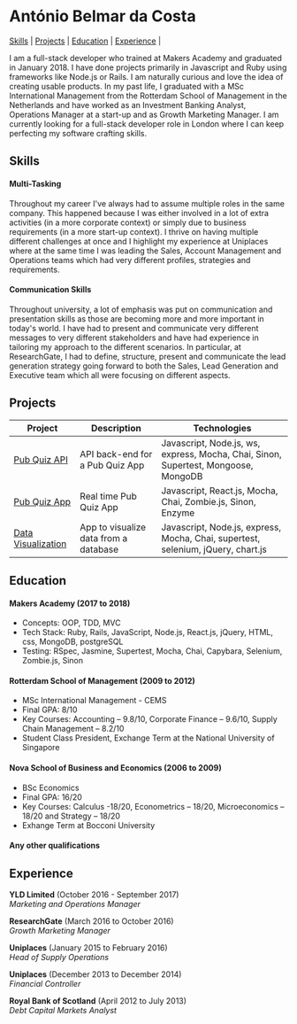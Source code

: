 # António Belmar da Costa

[Skills](#skills) | [Projects](#projects) | [Education](#education) | [Experience](#experience) |

I am a full-stack developer who trained at Makers Academy and graduated in January 2018. I have done projects primarily in Javascript and Ruby using frameworks like Node.js or Rails. I am naturally curious and love the idea of creating usable products. In my past life, I graduated with a MSc International Management from the Rotterdam School of Management in the Netherlands and have worked as an Investment Banking Analyst, Operations Manager at a start-up and as Growth Marketing Manager. I am currently looking for a full-stack developer role in London where I can keep perfecting my software crafting skills.

## Skills

#### Multi-Tasking

Throughout my career I've always had to assume multiple roles in the same company. This happened because I was either involved in a lot of extra activities (in a more corporate context) or simply due to business requirements (in a more start-up context). I thrive on having multiple different challenges at once and I highlight my experience at Uniplaces where at the same time I was leading the Sales, Account Management and Operations teams which had very different profiles, strategies and requirements.

#### Communication Skills

Throughout university, a lot of emphasis was put on communication and presentation skills as those are becoming more and more important in today's world. I have had to present and communicate very different messages to very different stakeholders and have had experience in tailoring my approach to the different scenarios. In particular, at ResearchGate, I had to define, structure, present and communicate the lead generation strategy going forward to both the Sales, Lead Generation and Executive team which all were focusing on different aspects.

## Projects

| Project | Description | Technologies |
| --- | --- | --- |
| [Pub Quiz API](https://github.com/antoniobelmar/pub-quiz-api) | API back-end for a Pub Quiz App | Javascript, Node.js, ws, express, Mocha, Chai, Sinon, Supertest, Mongoose, MongoDB |
| [Pub Quiz App](https://github.com/antoniobelmar/Pub_Quiz_FInalProject) | Real time Pub Quiz App | Javascript, React.js, Mocha, Chai, Zombie.js, Sinon, Enzyme |
| [Data Visualization](https://github.com/antoniobelmar/Database-visualization) | App to visualize data from a database | Javascript, Node.js, express, Mocha, Chai, supertest, selenium, jQuery, chart.js |

## Education

#### Makers Academy (2017 to 2018)

- Concepts: OOP, TDD, MVC
- Tech Stack: Ruby, Rails, JavaScript, Node.js, React.js, jQuery, HTML, css, MongoDB, postgreSQL
- Testing: RSpec, Jasmine, Supertest, Mocha, Chai, Capybara, Selenium, Zombie.js, Sinon

#### Rotterdam School of Management (2009 to 2012)

- MSc International Management - CEMS
- Final GPA: 8/10
- Key Courses: Accounting – 9.8/10, Corporate Finance – 9.6/10, Supply Chain Management – 8.2/10
- Student Class President, Exchange Term at the National University of Singapore

#### Nova School of Business and Economics (2006 to 2009)

- BSc Economics
- Final GPA: 16/20
- Key Courses: Calculus -18/20, Econometrics – 18/20, Microeconomics – 18/20 and Strategy – 18/20
- Exhange Term at Bocconi University

#### Any other qualifications

## Experience

**YLD Limited** (October 2016 - September 2017)    
*Marketing and Operations Manager*  

**ResearchGate** (March 2016 to October 2016)   
*Growth Marketing Manager*  

**Uniplaces** (January 2015 to February 2016)   
*Head of Supply Operations*  

**Uniplaces** (December 2013 to December 2014)   
*Financial Controller*

**Royal Bank of Scotland** (April 2012 to July 2013)   
*Debt Capital Markets Analyst*


